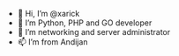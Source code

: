 - 👋 Hi, I’m @xarick
- 👀 I’m Python, PHP and GO developer
- 👀 I’m networking and server administrator
- 📫 I’m from Andijan

<!---
xarick/xarick is a ✨ special ✨ repository because its `README.md` (this file) appears on your GitHub profile.
You can click the Preview link to take a look at your changes.
--->
